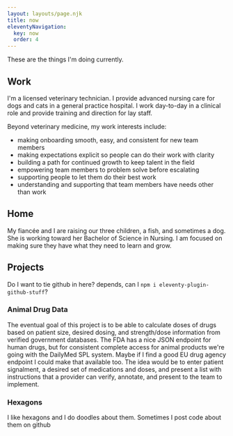 ```yaml
---
layout: layouts/page.njk
title: now
eleventyNavigation:
  key: now
  order: 4
---
```


These are the things I'm doing currently.

## Work

I'm a licensed veterinary technician. I provide advanced nursing care for dogs and cats in a general practice hospital. I work day-to-day in a clinical role and provide training and direction for lay staff.

Beyond veterinary medicine, my work interests include:

- making onboarding smooth, easy, and consistent for new team members
- making expectations explicit so people can do their work with clarity
- building a path for continued growth to keep talent in the field
- empowering team members to problem solve before escalating
- supporting people to let them do their best work
- understanding and supporting that team members have needs other than work

## Home

My fiancée and I are raising our three children, a fish, and sometimes a dog. She is working toward her Bachelor of Science in Nursing. I am focused on making sure they have what they need to learn and grow.

## Projects

Do I want to tie github in here? depends, can I `npm i eleventy-plugin-github-stuff`?

### Animal Drug Data

The eventual goal of this project is to be able to calculate doses of drugs based on patient size, desired dosing, and strength/dose information from verified government databases. The FDA has a nice JSON endpoint for human drugs, but for consistent complete access for animal products we're going with the DailyMed SPL system. Maybe if I find a good EU drug agency endpoint I could make that available too. The idea would be to enter patient signalment, a desired set of medications and doses, and present a list with instructions that a provider can verify, annotate, and present to the team to implement.

### Hexagons

I like hexagons and I do doodles about them. Sometimes I post code about them on github
